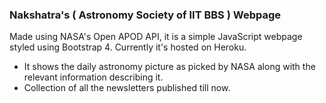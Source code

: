 ### Nakshatra's ( Astronomy Society of IIT BBS ) Webpage

Made using NASA's Open APOD API, it is a simple JavaScript webpage styled using Bootstrap 4. Currently it's hosted on Heroku.

+ It shows the daily astronomy picture as picked by NASA along with the relevant information describing it.
+ Collection of all the newsletters published till now.
